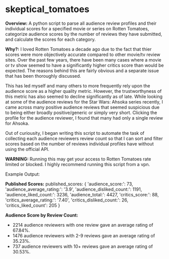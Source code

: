 # skeptical_tomatoes

**Overview:**
A python script to parse all audience review profiles and their individual scores for a specified movie or series on Rotten Tomatoes, categorize audience scores by the number of reviews they have submitted, and calculate the scores for each category. 

**Why?:**
I loved Rotten Tomatoes a decade ago due to the fact that thier scores were more objectively accurate compared to other movie/tv review sites. Over the past few years, there have been many cases where a movie or tv show seemed to have a significantly higher critics score than would be expected. The reasons behind this are fairly obvious and a separate issue that has been thoroughly discussed. 

This has led myself and many others to more frequently rely upon the audience score as a higher quality metric. However, the trustworthyness of this metric has also seemed to decline significantly as of late. While looking at some of the audience reviews for the Star Wars: Ahsoka series recently, I came across many positive audience reviews that seemed suspicious due to being either broadly positive/generic or simply very short. Clicking the profile for the audience reviewer, I found that many had only a single review for Ahsoka.

Out of curiousity, I began writing this script to automate the task of collecting each audience reviewers review count so that I can sort and filter scores based on the number of reviews individual profiles have without using the official API.  

**WARNING:** Running this may get your access to Rotten Tomatoes rate limited or blocked. I highly recommend running this script from a vpn. 

Example Output:
  
  **Published Scores:** published_scores: {
    'audience_score:': 73, 
    'audience_average_rating:': '3.9', 
    'audience_disliked_count:': 1191, 
    'audience_liked_count:': 3236, 
    'audience_total:': 4427, 
    'critics_score:': 88, 
    'critics_average_rating:': '7.40', 
    'critics_disliked_count:': 26, 
    'critics_liked_count': 205
    }
  
  **Audience Score by Review Count:**
  * 2214 audience reviewers with one review gave an average rating of 67.84%.
  * 1476 audience reviewers with 2-9 reviews gave an average rating of 35.23%.
  * 737 audience reviewers with 10+ reviews gave an average rating of 30.53%.